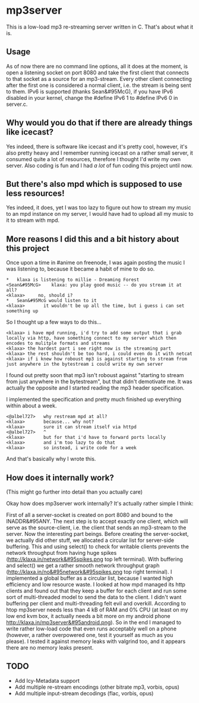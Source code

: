 mp3server
=========

This is a low-load mp3 re-streaming server written in C.
That's about what it is.

Usage
-----

As of now there are no command line options, all it does at the moment, is open a listening socket on port 8080 and take the first client that connects to that socket as a source for an mp3-stream. Every other client connecting after the first one is considered a normal client, i.e. the stream is being sent to them. IPv6 is supported (thanks Sean&#95McG), if you have IPv6 disabled in your kernel, change the #define IPv6 1 to #define IPv6 0 in server.c.

Why would you do that if there are already things like icecast?
---------------------------------------------------------------

Yes indeed, there is software like icecast and it's pretty cool, however, it's also pretty heavy and I remember running icecast on a rather small server, it consumed quite a lot of resources, therefore I thought I'd write my own server.
Also coding is fun and I had *a lot* of fun coding this project until now.

But there's also mpd which is supposed to use less resources!
-------------------------------------------------------------

Yes indeed, it does, yet I was too lazy to figure out how to stream my music to an mpd instance on my server, I would have had to upload all my music to it to stream with mpd.

More reasons I did this and a bit history about this project
------------------------------------------------------------

Once upon a time in #anime on freenode, I was again posting the music I was
listening to, because it became a habit of mine to do so.

```
*	klaxa is listening to millie - Dreaming Forest
<Sean&#95McG>    klaxa: you play good music -- do you stream it at all?
<klaxa>	    no, should i?
*	Sean&#95McG would listen to it
<klaxa>       it wouldn't be up all the time, but i guess i can set something up
```

So I thought up a few ways to do this...

```
<klaxa>	i have mpd running, i'd try to add some output that i grab locally via http, have something connect to my server which then encodes to mulitple formats and streams
<klaxa>	the hardest part i see right now is the streaming part
<klaxa>	the rest shouldn't be too hard, i could even do it with netcat
<klaxa>	if i knew how roboust mp3 is against starting to stream from just anywhere in the bytestream i could write my own server
```

I found out pretty soon that mp3 isn't roboust against "starting to stream from just anywhere in the bytestream", but that didn't demotivate me. It was actually the opposite
and I started reading the mp3 header specification.

I implemented the specification and pretty much finished up everything within about a week.

```
<@albel727>   why restream mpd at all?
<klaxa>       because... why not?
<klaxa>       sure it can stream itself via httpd
<@albel727>   ^
<klaxa>       but for that i'd have to forward ports locally
<klaxa>       and i'm too lazy to do that
<klaxa>       so instead, i write code for a week
```

And that's basically why I wrote this.

How does it internally work?
----------------------------

(This might go further into detail than you actually care)

Okay how does mp3server work internally? It's actually rather simple I think:

First of all a server-socket is created on port 8080 and bound to the INADDR&#95ANY. The next step is to accept exactly one client, which will serve as the source-client, i.e. the client that sends an mp3-stream to the server. Now the interesting part beings. Before creating the server-socket, we actually did other stuff, we allocated a circular list for server-side buffering. This and using select() to check for writable clients prevents the network throughput from having huge spikes (http://klaxa.in/network&#95spikes.png top left terminal). With buffering and select() we get a rather smooth network throughput graph (http://klaxa.in/no&#95network&#95spikes.png top right terminal). I implemented a global buffer as a circular list, because I wanted high efficiency and low resource waste. I looked at how mpd managed its http clients and found out that they keep a buffer for each client and run some sort of multi-threaded model to send the data to the client. I didn't want buffering per client and multi-threading felt evil and overkill. According to htop mp3server needs less than 4 kB of RAM and 0% CPU (at least on my low end kvm box, it actually needs a bit more on my android phone http://klaxa.in/mp3server&#95android.png). So in the end I managed to write rather low-load code that even runs acceptably well on a phone (however, a rather overpowered one, test it yourself as much as you please). I tested it against memory leaks with valgrind too, and it appears there are no memory leaks present.

TODO
----

- Add Icy-Metadata support
- Add multiple re-stream encodings (other bitrate mp3, vorbis, opus)
- Add multiple input-stream decodings (flac, vorbis, opus)
